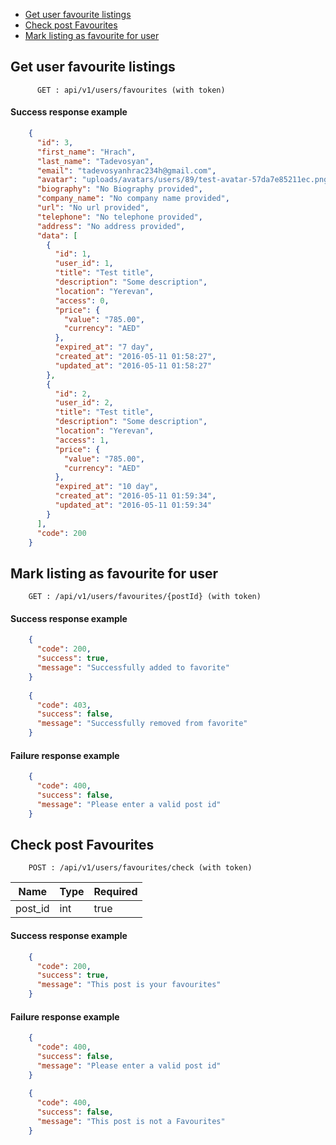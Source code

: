   * [Get user favourite listings](#get-user-favourite-listings)
  * [Check post Favourites](#check-post-favourites)
  * [Mark listing as favourite for user](#mark-listing-as-favourite-for-user)

  
 
 
##  Get user favourite listings
  
  
```
      GET : api/v1/users/favourites (with token)
```
    
#### Success response example
    
```json
    {
      "id": 3,
      "first_name": "Hrach",
      "last_name": "Tadevosyan",
      "email": "tadevosyanhrac234h@gmail.com",
      "avatar": "uploads/avatars/users/89/test-avatar-57da7e85211ec.png",
      "biography": "No Biography provided",
      "company_name": "No company name provided",
      "url": "No url provided",
      "telephone": "No telephone provided",
      "address": "No address provided",
      "data": [
        {
          "id": 1,
          "user_id": 1,
          "title": "Test title",
          "description": "Some description",
          "location": "Yerevan",
          "access": 0,
          "price": {
            "value": "785.00",
            "currency": "AED"
          },
          "expired_at": "7 day",
          "created_at": "2016-05-11 01:58:27",
          "updated_at": "2016-05-11 01:58:27"
        },
        {
          "id": 2,
          "user_id": 2,
          "title": "Test title",
          "description": "Some description",
          "location": "Yerevan",
          "access": 1,
          "price": {
            "value": "785.00",
            "currency": "AED"
          },
          "expired_at": "10 day",
          "created_at": "2016-05-11 01:59:34",
          "updated_at": "2016-05-11 01:59:34"
        }
      ],
      "code": 200
    }
```
    
    
##  Mark listing as favourite for user


```
    GET : /api/v1/users/favourites/{postId} (with token)
```
  
#### Success response example
  
```json
    {
      "code": 200,
      "success": true,
      "message": "Successfully added to favorite"
    }
    
    {
      "code": 403,
      "success": false,
      "message": "Successfully removed from favorite"
    }
```
  
#### Failure response example
  
```json
    {
      "code": 400,
      "success": false,
      "message": "Please enter a valid post id"
    }
```    


##  Check post Favourites


```
    POST : /api/v1/users/favourites/check (with token)
```
  
  Name            | Type              | Required
  -------------   | -------------     | -------------
  post_id         | int               | true

#### Success response example
  
```json
    {
      "code": 200,
      "success": true,
      "message": "This post is your favourites"
    }
```
  
#### Failure response example
  
```json
    {
      "code": 400,
      "success": false,
      "message": "Please enter a valid post id"
    }
        
    {
      "code": 400,
      "success": false,
      "message": "This post is not a Favourites"
    }
```